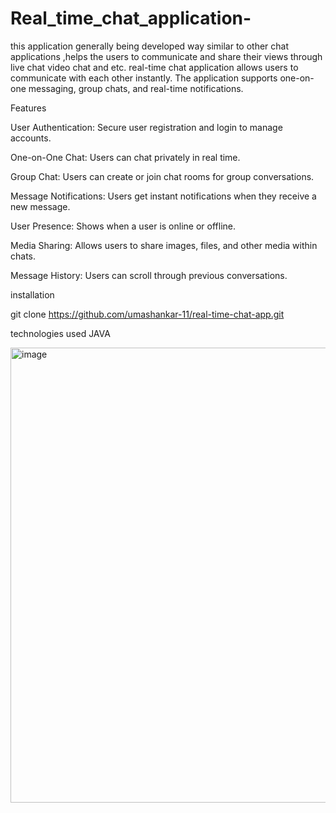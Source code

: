 # Real_time_chat_application-
this application generally being developed way similar to other chat applications  ,helps  the users to communicate and share their views through live chat video chat and etc. real-time chat application allows users to communicate with each other instantly. The application supports one-on-one messaging, group chats, and real-time notifications.

Features

User Authentication: Secure user registration and login to manage accounts.

One-on-One Chat: Users can chat privately in real time.

Group Chat: Users can create or join chat rooms for group conversations.

Message Notifications: Users get instant notifications when they receive a new message.

User Presence: Shows when a user is online or offline.

Media Sharing: Allows users to share images, files, and other media within chats.

Message History: Users can scroll through previous conversations.

installation

git clone https://github.com/umashankar-11/real-time-chat-app.git

technologies used
JAVA


<img width="728" alt="image" src="https://github.com/user-attachments/assets/edeec03b-814d-4b7b-8ed7-f99c986a1a3d" />


